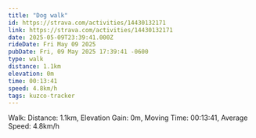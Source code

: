 ```yaml
---
title: "Dog walk"
id: https://strava.com/activities/14430132171
link: https://strava.com/activities/14430132171
date: 2025-05-09T23:39:41.000Z
rideDate: Fri May 09 2025
pubDate: Fri, 09 May 2025 17:39:41 -0600
type: walk
distance: 1.1km
elevation: 0m
time: 00:13:41
speed: 4.8km/h
tags: kuzco-tracker
---
```

Walk: Distance: 1.1km, Elevation Gain: 0m, Moving Time: 00:13:41, Average Speed: 4.8km/h